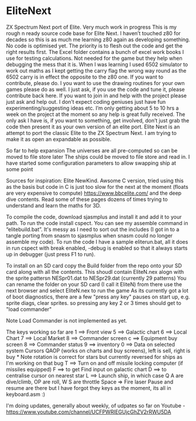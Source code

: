 # EliteNext
ZX Spectrum Next port of Elite. Very much work in progress
This is my rough n ready source code base for Elite Next. I haven’t touched z80 for decades so this is as much me learning z80 again as developing something. 
No code is optimised yet. The priority is to flesh out the code and get the right results first.
The Excel folder contains a bunch of excel work books I use for testing calculations. Not needed for the game but they help when debugging the mess that it is. 
When I was learning I used 6502 simulator to work out maths as I kept getting the carry flag the wrong way round as the 6502 carry is in effect the opposite to the z80 one.
If you want to contribute, please do. I you want to use the drawing routines for your own games please do as well. 
I just ask, if you use the code and tune it, please contribute back here. 
If you want to join in and help with the project please just ask and help out. I don’t expect coding geniuses just have fun experimenting/suggesting ideas etc.
I’m only getting about 5 to 10 hrs a week on the project at the moment so any help is great fully received. 
The only ask I have is, if you want to something, get involved, don’t just grab the code then present it as your own version of an elite port.
Elite Next is an attempt to port the classic Elite to the ZX Spectrum Next. I am trying to make it as open an expandable as possible. 

So far to help expansion
	The universes are all pre-computed so can be moved to file store later
	The ships could be moved to file store and read in.
	I have started some configuration parameters to allow swapping ship at some point

Sources for inspiration:
	Elite NewKind. Awsome C version, tried using this as the basis but code in C is just too slow for the next at the moment (floats are very expensive to compute)
	https://www.bbcelite.com/ and the deep dive contents. Read some of these pages dozens of times trying to understand and learn the maths for 3D.

To compile the code, download sjasmplus and install it and add it to your path. To run the code install cspect. You can see my assemble command in “elitebuild.bat”. 
It's messy as I need to sort out the includes (I got in to a tangle porting from snasm to sjasmplus when snasm could no longer assemble my code).
To run the code I have a sample eliterun.bat, all it does in run cspect with break enabled, -debug is enabled so that it always starts up in debugger (just press F1 to run). 

To install on an SD card 
copy the Build folder from the repo onto your SD card along with all the contents. This shoudl contain EliteN.nex alogn with the sprite pattersn NESpr01.dat to NESpr29.dat (currently 29 patterns)
You can rename the folder on your SD card (I call it EliteN) from there use the next browser and select EliteN.nex to run the game
As its currently got a lot of boot diagnostics, there are a few "press any key" pauses on start up, e.g. sprite diags, clear sprites. so pressing any key 2 or 3 times should get to "load commander"

Note Load Commander is not implemented as yet.

The keys working so far are
1 ==> Front view
5 ==> Galactic chart 
6 ==> Local Chart 
7 ==> Local Market
8 ==> Commander screen
c ==> Equipment buy screen
8 ==> Commander status
9 ==> inventory
0 ==> Data on selected system
Cursors QAOP (works on charts and buy screens), left is sell, right is buy
    * Note rotation is correct for stars but currently reversed for ships as I'm working on that bug
T ==> Turn on and off missile locking computer (if missiles equipped)
F ==> to get Find input on galactic chart
D ==> to centralise cursor on nearest star
L ==> Launch ship, in which case Q A are dive/climb, OP are roll, W S are throttle
Space => Fire laser
Pause and resume are there but I have forgot they keys as the moment, its all in keyboard.asm :)

I'm doing updates, generally about weekly, of udpates so far on Youtube - https://www.youtube.com/channel/UCFPWRIEGUjcGhZV2rRWU5DA
